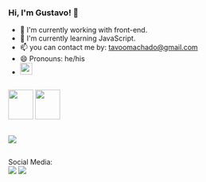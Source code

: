 ### Hi, I'm Gustavo! 👋

- 🔭 I'm currently working with front-end.
- 🌱 I'm currently learning JavaScript.
- 📫 you can contact me by: tavoomachado@gmail.com
- 😄 Pronouns: he/his
- <div><img width="24px" height="24px" src="https://img.icons8.com/?size=48&id=15509&format=png"></div> 

##

<div>
  <img width="50px" height="60px" src="https://cdn.jsdelivr.net/gh/devicons/devicon@latest/icons/html5/html5-original.svg" />
  <img width="50px" height="60px" src="https://cdn.jsdelivr.net/gh/devicons/devicon@latest/icons/css3/css3-original.svg" />
</div>

 ##
 
<div>
<picture>
  <source
    srcset="https://github-readme-stats.vercel.app/api?username=Kiyoshizin&show_icons=true&theme=dark"
    media="(prefers-color-scheme: dark)"
  />
  <source
    srcset="https://github-readme-stats.vercel.app/api?username=Kiyoshizin&show_icons=true"
    media="(prefers-color-scheme: light), (prefers-color-scheme: no-preference)"
  />
  <img src="https://github-readme-stats.vercel.app/api?username=Kiyoshizin&show_icons=true" />
</picture>
</div> 

##

<div>
Social Media:
<br>
<a href="https://www.instagram.com/kiyoshizin/"><img src="https://img.icons8.com/?size=48&id=Xy10Jcu1L2Su&format=png"></a>
  <a href="tavoomachado@gmail.com"><img src="https://img.icons8.com/?size=48&id=qyRpAggnV0zH&format=png"/></a>
</div>
